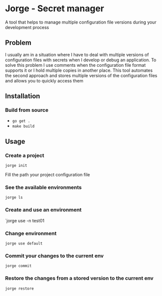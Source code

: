 # Jorge - Secret manager

A tool that helps to manage multiple configuration file versions during your development process

## Problem

I usually am in a situation where I have to deal with multiple versions of configuration files with secrets  when I develop or debug an application. To solve this problem I use comments when the configuration file format supports it or I hold multiple copies in another place.
This tool automates the second approach and stores multiple versions of the configuration files and allows you to quickly access them


## Installation

### Build from source 

- `go get .`
- `make build`



## Usage

### Create a project

`jorge init`

Fill the path your project configuration file

### See the available environments

`jorge ls`

### Create and use an environment

`jorge use -n test01

### Change environment

`jorge use default`

### Commit your changes to the current env

`jorge commit`

### Restore the changes from a stored version to the current env

`jorge restore`
